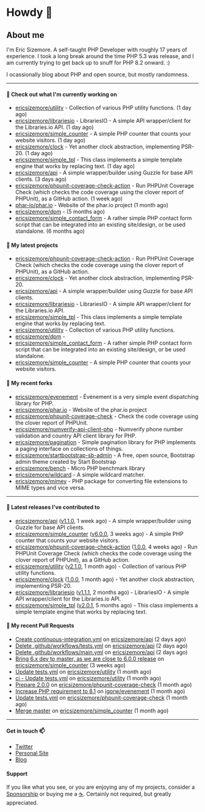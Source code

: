 # Howdy 👋

## About me

I'm Eric Sizemore. A self-taught PHP Developer with roughly 17 years of experience. I took a long break around the time PHP 5.3 was release, and I am currently trying to get back up to snuff for PHP 8.2 onward. :)

I ocassionally blog about PHP and open source, but mostly randomness.  

---

#### 👷 Check out what I'm currently working on

- [ericsizemore/utility](https://github.com/ericsizemore/utility) - Collection of various PHP utility functions. (1 day ago)
- [ericsizemore/librariesio](https://github.com/ericsizemore/librariesio) - LibrariesIO - A simple API wrapper/client for the Libraries.io API. (1 day ago)
- [ericsizemore/simple_counter](https://github.com/ericsizemore/simple_counter) - A simple PHP counter that counts your website visitors. (1 day ago)
- [ericsizemore/clock](https://github.com/ericsizemore/clock) - Yet another clock abstraction, implementing PSR-20. (1 day ago)
- [ericsizemore/simple_tpl](https://github.com/ericsizemore/simple_tpl) - This class implements a simple template engine that works by replacing text. (1 day ago)
- [ericsizemore/api](https://github.com/ericsizemore/api) - A simple wrapper/builder using Guzzle for base API clients. (3 days ago)
- [ericsizemore/phpunit-coverage-check-action](https://github.com/ericsizemore/phpunit-coverage-check-action) - Run PHPUnit Coverage Check (which checks the code coverage using the clover report of PHPUnit), as a GitHub action. (1 week ago)
- [phar-io/phar.io](https://github.com/phar-io/phar.io) - Website of the phar.io project (1 month ago)
- [ericsizemore/dpm](https://github.com/ericsizemore/dpm) -  (5 months ago)
- [ericsizemore/simple_contact_form](https://github.com/ericsizemore/simple_contact_form) - A rather simple PHP contact form script that can be integrated into an existing site/design, or be used standalone. (6 months ago)

#### 🌱 My latest projects

- [ericsizemore/phpunit-coverage-check-action](https://github.com/ericsizemore/phpunit-coverage-check-action) - Run PHPUnit Coverage Check (which checks the code coverage using the clover report of PHPUnit), as a GitHub action.
- [ericsizemore/clock](https://github.com/ericsizemore/clock) - Yet another clock abstraction, implementing PSR-20.
- [ericsizemore/api](https://github.com/ericsizemore/api) - A simple wrapper/builder using Guzzle for base API clients.
- [ericsizemore/librariesio](https://github.com/ericsizemore/librariesio) - LibrariesIO - A simple API wrapper/client for the Libraries.io API.
- [ericsizemore/simple_tpl](https://github.com/ericsizemore/simple_tpl) - This class implements a simple template engine that works by replacing text.
- [ericsizemore/utility](https://github.com/ericsizemore/utility) - Collection of various PHP utility functions.
- [ericsizemore/dpm](https://github.com/ericsizemore/dpm) - 
- [ericsizemore/simple_contact_form](https://github.com/ericsizemore/simple_contact_form) - A rather simple PHP contact form script that can be integrated into an existing site/design, or be used standalone.
- [ericsizemore/simple_counter](https://github.com/ericsizemore/simple_counter) - A simple PHP counter that counts your website visitors.

#### 🍴 My recent forks

- [ericsizemore/evenement](https://github.com/ericsizemore/evenement) - Événement is a very simple event dispatching library for PHP.
- [ericsizemore/phar.io](https://github.com/ericsizemore/phar.io) - Website of the phar.io project
- [ericsizemore/phpunit-coverage-check](https://github.com/ericsizemore/phpunit-coverage-check) - Check the code coverage using the clover report of PHPUnit.
- [ericsizemore/numverify-api-client-php](https://github.com/ericsizemore/numverify-api-client-php) - Numverify phone number validation and country API client library for PHP.
- [ericsizemore/pagination](https://github.com/ericsizemore/pagination) - Simple pagination library for PHP implements a paging interface on collections of things.
- [ericsizemore/startbootstrap-sb-admin](https://github.com/ericsizemore/startbootstrap-sb-admin) - A free, open source, Bootstrap admin theme created by Start Bootstrap
- [ericsizemore/bench](https://github.com/ericsizemore/bench) - Micro PHP benchmark library
- [ericsizemore/wildcard](https://github.com/ericsizemore/wildcard) - A simple wildcard matcher.
- [ericsizemore/mimey](https://github.com/ericsizemore/mimey) - PHP package for converting file extensions to MIME types and vice versa.

---

#### 🔭 Latest releases I've contributed to

- [ericsizemore/api](https://github.com/ericsizemore/api) ([v1.1.0](https://github.com/ericsizemore/api/releases/tag/v1.1.0), 1 week ago) - A simple wrapper/builder using Guzzle for base API clients.
- [ericsizemore/simple_counter](https://github.com/ericsizemore/simple_counter) ([v6.0.0](https://github.com/ericsizemore/simple_counter/releases/tag/v6.0.0), 3 weeks ago) - A simple PHP counter that counts your website visitors.
- [ericsizemore/phpunit-coverage-check-action](https://github.com/ericsizemore/phpunit-coverage-check-action) ([1.0.0](https://github.com/ericsizemore/phpunit-coverage-check-action/releases/tag/1.0.0), 4 weeks ago) - Run PHPUnit Coverage Check (which checks the code coverage using the clover report of PHPUnit), as a GitHub action.
- [ericsizemore/utility](https://github.com/ericsizemore/utility) ([v2.1.0](https://github.com/ericsizemore/utility/releases/tag/v2.1.0), 1 month ago) - Collection of various PHP utility functions.
- [ericsizemore/clock](https://github.com/ericsizemore/clock) ([1.0.0](https://github.com/ericsizemore/clock/releases/tag/1.0.0), 1 month ago) - Yet another clock abstraction, implementing PSR-20.
- [ericsizemore/librariesio](https://github.com/ericsizemore/librariesio) ([v1.1.1](https://github.com/ericsizemore/librariesio/releases/tag/v1.1.1), 2 months ago) - LibrariesIO - A simple API wrapper/client for the Libraries.io API.
- [ericsizemore/simple_tpl](https://github.com/ericsizemore/simple_tpl) ([v2.0.1](https://github.com/ericsizemore/simple_tpl/releases/tag/v2.0.1), 5 months ago) - This class implements a simple template engine that works by replacing text.

#### 🔨 My recent Pull Requests

- [Create continuous-integration.yml](https://github.com/ericsizemore/api/pull/26) on [ericsizemore/api](https://github.com/ericsizemore/api) (2 days ago)
- [Delete .github/workflows/tests.yml](https://github.com/ericsizemore/api/pull/25) on [ericsizemore/api](https://github.com/ericsizemore/api) (2 days ago)
- [Delete .github/workflows/main.yml](https://github.com/ericsizemore/api/pull/24) on [ericsizemore/api](https://github.com/ericsizemore/api) (2 days ago)
- [Bring 6.x dev to master, as we are close to 6.0.0 release](https://github.com/ericsizemore/simple_counter/pull/16) on [ericsizemore/simple_counter](https://github.com/ericsizemore/simple_counter) (3 weeks ago)
- [Update tests.yml](https://github.com/ericsizemore/utility/pull/17) on [ericsizemore/utility](https://github.com/ericsizemore/utility) (1 month ago)
- [ci - Update tests.yml](https://github.com/ericsizemore/utility/pull/15) on [ericsizemore/utility](https://github.com/ericsizemore/utility) (1 month ago)
- [Prepare 2.0.0](https://github.com/ericsizemore/phpunit-coverage-check/pull/22) on [ericsizemore/phpunit-coverage-check](https://github.com/ericsizemore/phpunit-coverage-check) (1 month ago)
- [Increase PHP requirement to 8.1](https://github.com/igorw/evenement/pull/88) on [igorw/evenement](https://github.com/igorw/evenement) (1 month ago)
- [Update tests.yml](https://github.com/ericsizemore/phpunit-coverage-check/pull/11) on [ericsizemore/phpunit-coverage-check](https://github.com/ericsizemore/phpunit-coverage-check) (1 month ago)
- [Merge master](https://github.com/ericsizemore/simple_counter/pull/15) on [ericsizemore/simple_counter](https://github.com/ericsizemore/simple_counter) (1 month ago)

---

#### Get in touch 📫

- [Twitter](https://twitter.com/ericsizemore)
- [Personal Site](https://ericsizemore.com)
- [Blog](https://secondversion.com)

#### Support

If you like what you see, or you are enjoying any of my projects, consider a [Sponsorship](https://github.com/sponsors/ericsizemore) or buying me a [:coffee:](https://ko-fi.com/ericsizemore). Certainly not required, but greatly appreciated.

